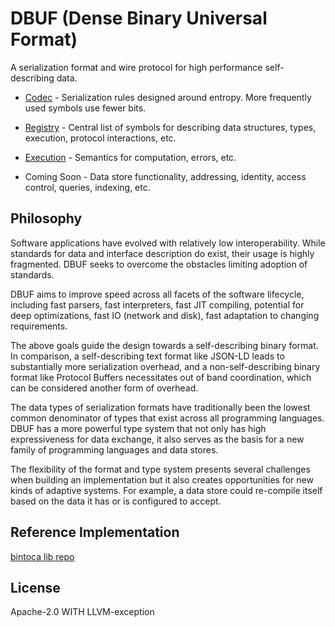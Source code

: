 # DBUF (Dense Binary Universal Format)

A serialization format and wire protocol for high performance self-describing data.

- [Codec](codec.md) - Serialization rules designed around entropy. More frequently used symbols use fewer bits.

- [Registry](./registry/README.md) - Central list of symbols for describing data structures, types, execution, protocol interactions, etc.

- [Execution](execution.md) - Semantics for computation, errors, etc.

- Coming Soon - Data store functionality, addressing, identity, access control, queries, indexing, etc.

## Philosophy

Software applications have evolved with relatively low interoperability. While standards for data and interface description do exist, their usage is highly fragmented. DBUF seeks to overcome the obstacles limiting adoption of standards. 

DBUF aims to improve speed across all facets of the software lifecycle, including fast parsers, fast interpreters, fast JIT compiling, potential for deep optimizations, fast IO (network and disk), fast adaptation to changing requirements.

The above goals guide the design towards a self-describing binary format. In comparison, a self-describing text format like JSON-LD leads to substantially more serialization overhead, and a non-self-describing binary format like Protocol Buffers necessitates out of band coordination, which can be considered another form of overhead.

The data types of serialization formats have traditionally been the lowest common denominator of types that exist across all programming languages. DBUF has a more powerful type system that not only has high expressiveness for data exchange, it also serves as the basis for a new family of programming languages and data stores.

The flexibility of the format and type system presents several challenges when building an implementation but it also creates opportunities for new kinds of adaptive systems. For example, a data store could re-compile itself based on the data it has or is configured to accept.

## Reference Implementation

[bintoca lib repo](https://github.com/bintoca/lib)

## License
Apache-2.0 WITH LLVM-exception